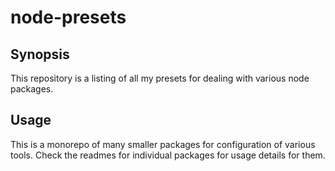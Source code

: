# node-presets

## Synopsis

This repository is a listing of all my presets for dealing with various node packages.

## Usage

This is a monorepo of many smaller packages for configuration of various tools. Check the readmes for individual packages
for usage details for them.

[gh-contrib]: https://github.com/mscharley/node-presets/graphs/contributors
[gh-issues]: https://github.com/mscharley/node-presets/issues
[license]: https://github.com/mscharley/node-presets/blob/main/LICENSE
